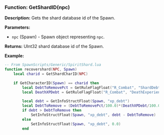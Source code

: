### Function: GetShardID(npc)

**Description:**
Gets the shard database id of the Spawn.

**Parameters:**
- `npc` (Spawn) - Spawn object representing `npc`.

**Returns:** UInt32 shard database id of the Spawn.

**Example:**

```lua
-- From SpawnScripts/Generic/SpiritShard.lua
function recovershard(NPC, Spawn)
	local charid = GetShardCharID(NPC)
	
	if GetCharacterID(Spawn) == charid then
		local DebtToRemovePct = GetRuleFlagFloat("R_Combat", "ShardDebtRecoveryPercent")
		local DeathXPDebt = GetRuleFlagFloat("R_Combat", "DeathExperienceDebt")
		
		local debt = GetInfoStructFloat(Spawn, "xp_debt")
		local DebtToRemove = (DebtToRemovePct/100.0)*(DeathXPDebt/100.0);
		if debt > DebtToRemove then
			SetInfoStructFloat(Spawn, "xp_debt", debt - DebtToRemove)
		else
			SetInfoStructFloat(Spawn, "xp_debt", 0.0)
		end
```
